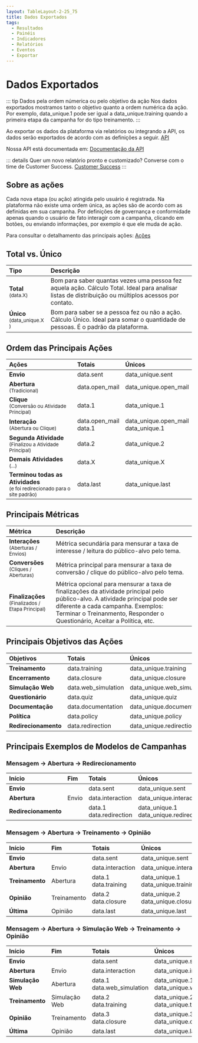 ```yaml
---
layout: TableLayout-2-25_75
title: Dados Exportados
tags:
  - Resultados
  - Painéis
  - Indicadores
  - Relatórios
  - Eventos
  - Exportar
---
```

# Dados Exportados

::: tip Dados pela ordem númerica ou pelo objetivo da ação
Nos dados exportados mostramos tanto o objetivo quanto a ordem numérica da ação. Por exemplo, data_unique.1 pode ser igual a data_unique.training quando a primeira etapa da campanha for do tipo treinamento.
:::

Ao exportar os dados da plataforma via relatórios ou integrando a API, os dados serão exportados de acordo com as definições a seguir. [API](../companies/api)

Nossa API está documentada em: [Documentação da API](http://apidocs.phishx.io)

::: details Quer um novo relatório pronto e customizado?
Converse com o time de Customer Success. [Customer Success](mailto:cs@phishx.io)
:::


## Sobre as ações

Cada nova etapa (ou ação) atingida pelo usuário é registrada.
Na plataforma não existe uma ordem única, as ações são de acordo com as definidas em sua campanha.
Por definições de governança e conformidade apenas quando o usuário de fato interagir com a campanha, clicando em botões, ou enviando informações, por exemplo é que ele muda de ação.

Para consultar o detalhamento das principais ações: [Ações](actions)


## Total vs. Único

| Tipo | Descrição |
| :--- | :--- |
| <b>Total</b> <br> <small>(data.X)</small> | Bom para saber quantas vezes uma pessoa fez aquela ação. Cálculo Total. Ideal para analisar listas de distribuição ou múltiplos acessos por contato. |
| <b>Único</b> <br> <small>(data_unique.X )</small> | Bom para saber se a pessoa fez ou não a ação. Cálculo Único. Ideal para somar o quantidade de pessoas. É o padrão da plataforma. |


## Ordem das Principais Ações

| Ações | Totais | Únicos |
| :--- | :--- | :--- |
| <b>Envio</b> | data.sent | data_unique.sent |
| <b>Abertura</b> <br> <small>(Tradicional)</small> | data.open_mail | data_unique.open_mail |
| <b>Clique</b> <br> <small>(Conversão ou Atividade Principal)</small> | data.1 | data_unique.1 |
| <b>Interação</b> <br> <small>(Abertura ou Clique)</small> | data.open_mail <br> data.1 | data_unique.open_mail <br> data_unique.1 |
| <b>Segunda Atividade</b> <br> <small>(Finalizou a Atividade Principal)</small> | data.2 | data_unique.2 |
| <b>Demais Atividades</b> <br> <small>(...)</small> | data.X | data_unique.X |
| <b>Terminou todas as Atividades</b> <br> <small>(e foi redirecionado para o site padrão)</small>| data.last | data_unique.last |


## Principais Métricas

| Métrica | Descrição |
| :--- | :--- |
| <b>Interações</b> <br> <small>(Aberturas / Envios)</small> | Métrica secundária para mensurar a taxa de interesse / leitura do público-alvo pelo tema. |
| <b>Conversões</b> <br> <small>(Cliques / Aberturas)</small> | Métrica principal para mensurar a taxa de conversão / clique do público-alvo pelo tema. |
| <b>Finalizações</b> <br> <small>(Finalizados / Etapa Principal)</small> | Métrica opcional para mensurar a taxa de finalizações da atividade principal pelo público-alvo. A atividade principal pode ser diferente a cada campanha. Exemplos: Terminar o Treinanmento, Responder o Questionário, Aceitar a Política, etc. |


## Principais Objetivos das Ações

| Objetivos | Totais | Únicos |
| :--- | :--- | :--- |
| <b>Treinamento</b> | data.training | data_unique.training |
| <b>Encerramento</b> | data.closure | data_unique.closure |
| <b>Simulação Web</b> | data.web_simulation | data_unique.web_simulation |
| <b>Questionário</b> | data.quiz | data_unique.quiz |
| <b>Documentação</b> | data.documentation | data_unique.documentation |
| <b>Política</b> | data.policy | data_unique.policy |
| <b>Redirecionamento</b> | data.redirection | data_unique.redirection |


## Principais Exemplos de Modelos de Campanhas

### Mensagem -> Abertura -> Redirecionamento

| Início | Fim | Totais | Únicos |
| :--- | :--- | :--- | :--- |
| <b>Envio</b> |  | data.sent | data_unique.sent |
| <b>Abertura</b> | Envio | data.interaction | data_unique.interaction |
| <b>Redirecionamento</b> |  | data.1 <br> data.redirection | data_unique.1 <br> data_unique.redirection |


### Mensagem -> Abertura -> Treinamento -> Opinião

| Início | Fim | Totais | Únicos |
| :--- | :--- | :--- | :--- |
| <b>Envio</b> |  | data.sent | data_unique.sent |
| <b>Abertura</b> | Envio | data.interaction | data_unique.interaction |
| <b>Treinamento</b> | Abertura | data.1 <br> data.training | data_unique.1 <br> data_unique.training |
| <b>Opinião</b> | Treinamento | data.2 <br> data.closure | data_unique.2 <br> data_unique.closure |
| <b>Última</b> | Opinião | data.last | data_unique.last |


### Mensagem -> Abertura -> Simulação Web -> Treinamento -> Opinião

| Início | Fim | Totais | Únicos |
| :--- | :--- | :--- | :--- |
| <b>Envio</b> |  | data.sent | data_unique.sent |
| <b>Abertura</b> | Envio | data.interaction | data_unique.interaction |
| <b>Simulação Web</b> | Abertura | data.1 <br> data.web_simulation | data_unique.1 <br> data_unique.web_simulation |
| <b>Treinamento</b> | Simulação Web | data.2 <br> data.training | data_unique.2 <br> data_unique.training |
| <b>Opinião</b> | Treinamento | data.3 <br> data.closure | data_unique.3 <br> data_unique.closure |
| <b>Última</b> | Opinião | data.last | data_unique.last |

